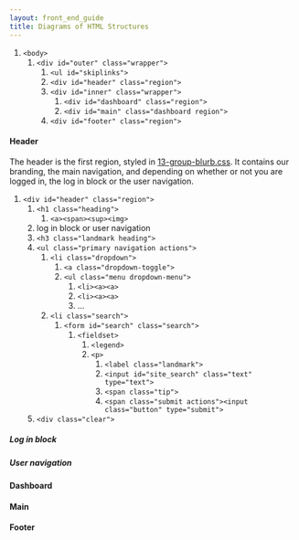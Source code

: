 ```yaml
---
layout: front_end_guide
title: Diagrams of HTML Structures
---
```

<ol class="diagram">
  <li><code>&lt;body&gt;</code>
  <ol><li><code>&lt;div id="outer" class="wrapper"&gt;</code>
  <ol><li><code>&lt;ul id="skiplinks"&gt;</code></li><code><li>&lt;div id="header" class="region"&gt;</code></li><li><code>&lt;div id="inner" class="wrapper"&gt;</code><ol><li><code>&lt;div id="dashboard" class="region"&gt;</code></li><li><code>&lt;div id="main" class="dashboard region"&gt;</code></li></ol></li><li><code>&lt;div id="footer" class="region"&gt;</code></li></ol></li></ol></li>
</ol>

#### Header

The header is the first region, styled in [ 13-group-blurb.css](https://github.com/otwcode/otwarchive/blob/master/public/stylesheets/site/2.0/03-region-header.css). It contains our branding, the main navigation, and depending on whether or not you are logged in, the log in block or the user navigation.

<ol class="diagram"><li><code>&lt;div id="header" class="region"&gt;</code><ol><li><code>&lt;h1 class="heading"&gt;</code><ol><li><code>&lt;a&gt;</code><span><code>&lt;span&gt;</code></span><span><code>&lt;sup&gt;</code></span><span><code>&lt;img&gt;</code></span></li></ol></li><li>log in block or user navigation</li><li><code>&lt;h3 class="landmark heading"&gt;</code></li><li><code>&lt;ul class="primary navigation actions"&gt;</code><ol><li><code>&lt;li class="dropdown"&gt;</code><ol><li><code>&lt;a class="dropdown-toggle"&gt;</code></li><li><code>&lt;ul class="menu dropdown-menu"&gt;</code><ol><li><code>&lt;li&gt;</code><span><code>&lt;a&gt;</code></span><span><code>&lt;a&gt;</code></span></li><li><code>&lt;li&gt;</code><span><code>&lt;a&gt;</code></span><span><code>&lt;a&gt;</code></span></li><li>...</li></ol></li></ol></li><li><code>&lt;li class="search"&gt;</code><ol><li><code>&lt;form id="search" class="search"&gt;</code><ol><li><code>&lt;fieldset&gt;</code><ol><li><code>&lt;legend&gt;</code></li><li><code>&lt;p&gt;</code><ol><li><code>&lt;label class="landmark"&gt;</code></li><li><code>&lt;input id="site_search" class="text" type="text"&gt;</code></li><li><code>&lt;span class="tip"&gt;</code></li><li><code>&lt;span class="submit actions"&gt;</code><span><code>&lt;input class="button" type="submit"&gt;</code></span></li></ol></li></ol></li></ol></li></ol></li></ol></li><li><code>&lt;div class="clear"&gt;</code></li></ol></li></ol>

##### Log in block

##### User navigation


#### Dashboard

#### Main

#### Footer